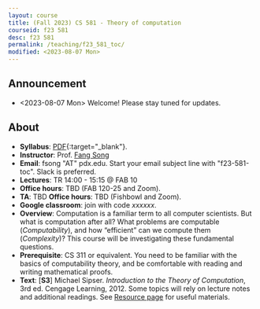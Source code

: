 ```yaml
---
layout: course
title: (Fall 2023) CS 581 - Theory of computation 
courseid: f23 581
desc: f23 581
permalink: /teaching/f23_581_toc/
modified: <2023-08-07 Mon>
---
```


## Announcement
*  <2023-08-07 Mon> Welcome! Please stay tuned for updates.

## About
*  **Syllabus**:
   [PDF]({{base}}/teaching/f23_581_toc/f23_581_toc_syllabus.pdf){:target="_blank"}.
*  **Instructor**: Prof. [Fang Song]({{base}}/) 
*  **Email**: fsong "AT" pdx.edu. Start your email subject line
   with "f23-581-toc". Slack is preferred. 
*  **Lectures**: TR 14:00 - 15:15 @ FAB 10
*  **Office hours**: TBD (FAB 120-25 and Zoom). 
*  **TA**: TBD **Office hours**: TBD (Fishbowl and Zoom). 
*  **Google classroom**: join with code _xxxxxx_. 
*  **Overview**: Computation is a familiar term to all computer
   scientists. But what is computation after all? What problems are
   computable (_Computability_), and how “efficient” can we compute
   them (_Complexity_)? This course will be investigating these
   fundamental questions. 
*  **Prerequisite**: CS 311 or equivalent. You need to be familiar
   with the basics of computability theory, and be comfortable with
   reading and writing mathematical proofs.
*  **Text**: [**S3**] Michael Sipser. _Introduction to the Theory of
   Computation_, 3rd ed. Cengage Learning, 2012. Some topics will rely
   on lecture notes and additional readings. See [Resource
   page]({{base}}/teaching/f22_581_toc/resource/) for useful
   materials.


  
